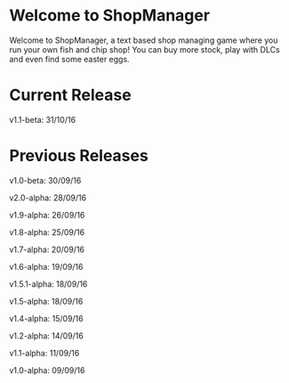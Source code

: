 # Welcome to ShopManager
Welcome to ShopManager, a text based shop managing game where you run your own fish and chip shop! You can buy more stock, play with DLCs and even find some easter eggs.

# Current Release
v1.1-beta: 31/10/16

# Previous Releases
v1.0-beta: 30/09/16

v2.0-alpha: 28/09/16

v1.9-alpha: 26/09/16

v1.8-alpha: 25/09/16

v1.7-alpha: 20/09/16

v1.6-alpha: 19/09/16

v1.5.1-alpha: 18/09/16

v1.5-alpha: 18/09/16

v1.4-alpha: 15/09/16

v1.2-alpha: 14/09/16

v1.1-alpha: 11/09/16

v1.0-alpha: 09/09/16
